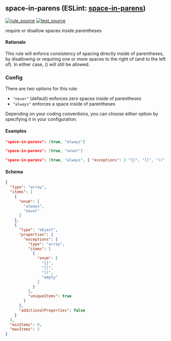 <!-- Start:AutoDoc:: Modify `src/readme/rules.ts` and run `gulp readme` to update block -->
## space-in-parens (ESLint: [space-in-parens](http://eslint.org/docs/rules/space-in-parens))
[![rule_source](https://img.shields.io/badge/%F0%9F%93%8F%20rule-source-green.svg)](https://github.com/buzinas/tslint-eslint-rules/blob/master/src/rules/spaceInParensRule.ts)
[![test_source](https://img.shields.io/badge/%F0%9F%93%98%20test-source-blue.svg)](https://github.com/buzinas/tslint-eslint-rules/blob/master/src/test/rules/spaceInParensRuleTests.ts)

require or disallow spaces inside parentheses

#### Rationale

This rule will enforce consistency of spacing directly inside of parentheses,
by disallowing or requiring one or more spaces to the right of (and to the
left of). In either case, () will still be allowed.

### Config

There are two options for this rule:

- `"never"` (default) enforces zero spaces inside of parentheses
- `"always"` enforces a space inside of parentheses

Depending on your coding conventions, you can choose either option by specifying
it in your configuration.

#### Examples

```json
"space-in-parens": [true, "always"]
```

```json
"space-in-parens": [true, "never"]
```

```json
"space-in-parens": [true, "always", { "exceptions": [ "{}", "[]", "()", "empty" ] }]
```
#### Schema

```json
{
  "type": "array",
  "items": [
    {
      "enum": [
        "always",
        "never"
      ]
    },
    {
      "type": "object",
      "properties": {
        "exceptions": {
          "type": "array",
          "items": [
            {
              "enum": [
                "{}",
                "[]",
                "()",
                "empty"
              ]
            }
          ],
          "uniqueItems": true
        }
      },
      "additionalProperties": false
    }
  ],
  "minItems": 0,
  "maxItems": 2
}
```
<!-- End:AutoDoc -->
